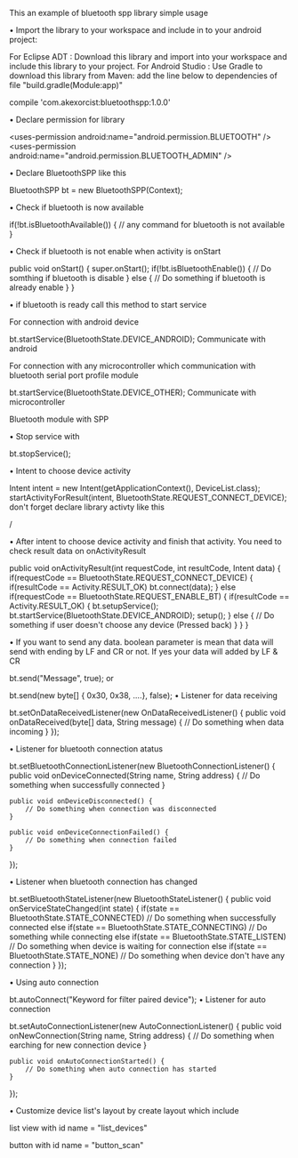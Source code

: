 This an example of bluetooth spp library simple usage 

• Import the library to your workspace and include in to your android project:

For Eclipse ADT : Download this library and import into your workspace and include this library to your project.
For Android Studio : Use Gradle to download this library from Maven: add the line below to dependencies of file "build.gradle(Module:app)"

compile 'com.akexorcist:bluetoothspp:1.0.0'

• Declare permission for library

\<uses-permission android:name="android.permission.BLUETOOTH" />
\<uses-permission android:name="android.permission.BLUETOOTH_ADMIN" />

• Declare BluetoothSPP like this

BluetoothSPP bt = new BluetoothSPP(Context);

• Check if bluetooth is now available

if(!bt.isBluetoothAvailable()) {
    // any command for bluetooth is not available
}

• Check if bluetooth is not enable when activity is onStart

public void onStart() {
    super.onStart();
    if(!bt.isBluetoothEnable()) {
        // Do somthing if bluetooth is disable
    } else {
        // Do something if bluetooth is already enable
    }
}

• if bluetooth is ready call this method to start service

For connection with android device

bt.startService(BluetoothState.DEVICE_ANDROID);
Communicate with android

For connection with any microcontroller which communication with bluetooth serial port profile module

bt.startService(BluetoothState.DEVICE_OTHER);
Communicate with microcontroller

Bluetooth module with SPP

• Stop service with

bt.stopService();

• Intent to choose device activity

Intent intent = new Intent(getApplicationContext(), DeviceList.class);
startActivityForResult(intent, BluetoothState.REQUEST_CONNECT_DEVICE);
don't forget declare library activty like this

/<activity android:name="app.akexorcist.bluetoothspp.DeviceList" />

• After intent to choose device activity and finish that activity. You need to check result data on onActivityResult

public void onActivityResult(int requestCode, int resultCode, Intent data) {
    if(requestCode == BluetoothState.REQUEST_CONNECT_DEVICE) {
        if(resultCode == Activity.RESULT_OK)
            bt.connect(data);
    } else if(requestCode == BluetoothState.REQUEST_ENABLE_BT) {
        if(resultCode == Activity.RESULT_OK) {
            bt.setupService();
            bt.startService(BluetoothState.DEVICE_ANDROID);
            setup();
        } else {
            // Do something if user doesn't choose any device (Pressed back)
        }
    }
}

• If you want to send any data. boolean parameter is mean that data will send with ending by LF and CR or not. If yes your data will added by LF & CR

bt.send("Message", true);
or

bt.send(new byte[] { 0x30, 0x38, ....}, false);
• Listener for data receiving

bt.setOnDataReceivedListener(new OnDataReceivedListener() {
    public void onDataReceived(byte[] data, String message) {
        // Do something when data incoming
    }
});

• Listener for bluetooth connection atatus

bt.setBluetoothConnectionListener(new BluetoothConnectionListener() {
    public void onDeviceConnected(String name, String address) {
        // Do something when successfully connected
    }

    public void onDeviceDisconnected() {
        // Do something when connection was disconnected
    }

    public void onDeviceConnectionFailed() {
        // Do something when connection failed
    }
});

• Listener when bluetooth connection has changed

bt.setBluetoothStateListener(new BluetoothStateListener() {
    public void onServiceStateChanged(int state) {
        if(state == BluetoothState.STATE_CONNECTED)
            // Do something when successfully connected
        else if(state == BluetoothState.STATE_CONNECTING)
            // Do something while connecting
        else if(state == BluetoothState.STATE_LISTEN)
            // Do something when device is waiting for connection
        else if(state == BluetoothState.STATE_NONE)
            // Do something when device don't have any connection
    }
});

• Using auto connection

bt.autoConnect("Keyword for filter paired device");
• Listener for auto connection

bt.setAutoConnectionListener(new AutoConnectionListener() {
    public void onNewConnection(String name, String address) {
        // Do something when earching for new connection device
    }

    public void onAutoConnectionStarted() {
        // Do something when auto connection has started
    }
});

• Customize device list's layout by create layout which include

list view with id name = "list_devices"

button with id name = "button_scan"
